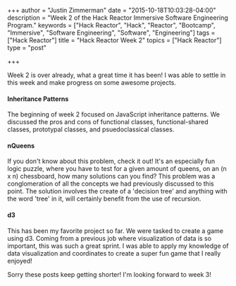 +++
author = "Justin Zimmerman"
date = "2015-10-18T10:03:28-04:00"
description = "Week 2 of the Hack Reactor Immersive Software Engineering Program."
keywords = ["Hack Reactor", "Hack", "Reactor", "Bootcamp", "Immersive", "Software Engineering", "Software", "Engineering"]
tags = ["Hack Reactor"]
title = "Hack Reactor Week 2"
topics = ["Hack Reactor"]
type = "post"

+++

Week 2 is over already, what a great time it has been! I was able to settle in this week and make progress on some awesome projects.

#### Inheritance Patterns

The beginning of week 2 focused on JavaScript inheritance patterns. We discussed the pros and cons of functional classes, functional-shared classes, prototypal classes, and psuedoclassical classes.

#### nQueens

If you don't know about this problem, check it out! It's an especially fun logic puzzle, where you have to test for a given amount of queens, on an (n x n) chessboard, how many solutions can you find? This problem was a conglomeration of all the concepts we had previously discussed to this point. The solution involves the create of a 'decision tree' and anything with the word 'tree' in it, will certainly benefit from the use of recursion.

#### d3

This has been my favorite project so far. We were tasked to create a game using d3. Coming from a previous job where visualization of data is so important, this was such a great sprint. I was able to apply my knowledge of data visualization and coordinates to create a super fun game that I really enjoyed!

Sorry these posts keep getting shorter! I'm looking forward to week 3!
